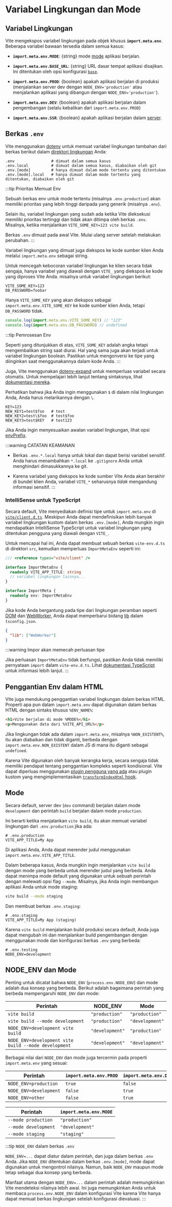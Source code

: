 # Variabel Lingkungan dan Mode

## Variabel Lingkungan

Vite mengekspos variabel lingkungan pada objek khusus **`import.meta.env`**. Beberapa variabel bawaan tersedia dalam semua kasus:

- **`import.meta.env.MODE`**: {string} mode [mode](#modes) aplikasi berjalan.

- **`import.meta.env.BASE_URL`**: {string} URL dasar tempat aplikasi disajikan. Ini ditentukan oleh opsi konfigurasi [`base`](/config/shared-options.md#base).

- **`import.meta.env.PROD`**: {boolean} apakah aplikasi berjalan di produksi (menjalankan server dev dengan `NODE_ENV='production'` atau menjalankan aplikasi yang dibangun dengan `NODE_ENV='production'`).

- **`import.meta.env.DEV`**: {boolean} apakah aplikasi berjalan dalam pengembangan (selalu kebalikan dari `import.meta.env.PROD`)

- **`import.meta.env.SSR`**: {boolean} apakah aplikasi berjalan dalam [server](./ssr.md#conditional-logic).

## Berkas `.env`

Vite menggunakan [dotenv](https://github.com/motdotla/dotenv) untuk memuat variabel lingkungan tambahan dari berkas berikut dalam [direktori lingkungan](/config/shared-options.md#envdir) Anda:

```
.env                # dimuat dalam semua kasus
.env.local          # dimuat dalam semua kasus, diabaikan oleh git
.env.[mode]         # hanya dimuat dalam mode tertentu yang ditentukan
.env.[mode].local   # hanya dimuat dalam mode tertentu yang ditentukan, diabaikan oleh git
```

:::tip Prioritas Memuat Env

Sebuah berkas env untuk mode tertentu (misalnya `.env.production`) akan memiliki prioritas yang lebih tinggi daripada yang generik (misalnya `.env`).

Selain itu, variabel lingkungan yang sudah ada ketika Vite dieksekusi memiliki prioritas tertinggi dan tidak akan ditimpa oleh berkas `.env`. Misalnya, ketika menjalankan `VITE_SOME_KEY=123 vite build`.

Berkas `.env` dimuat pada awal Vite. Mulai ulang server setelah melakukan perubahan.
:::

Variabel lingkungan yang dimuat juga diekspos ke kode sumber klien Anda melalui `import.meta.env` sebagai string.

Untuk mencegah kebocoran variabel lingkungan ke klien secara tidak sengaja, hanya variabel yang diawali dengan `VITE_` yang diekspos ke kode yang diproses Vite Anda. misalnya untuk variabel lingkungan berikut:

```
VITE_SOME_KEY=123
DB_PASSWORD=foobar
```

Hanya `VITE_SOME_KEY` yang akan diekspos sebagai `import.meta.env.VITE_SOME_KEY` ke kode sumber klien Anda, tetapi `DB_PASSWORD` tidak.

```js
console.log(import.meta.env.VITE_SOME_KEY) // "123"
console.log(import.meta.env.DB_PASSWORD) // undefined
```

:::tip Pemrosesan Env

Seperti yang ditunjukkan di atas, `VITE_SOME_KEY` adalah angka tetapi mengembalikan string saat diurai. Hal yang sama juga akan terjadi untuk variabel lingkungan boolean. Pastikan untuk mengonversi ke tipe yang diinginkan saat menggunakannya dalam kode Anda.
:::

Juga, Vite menggunakan [dotenv-expand](https://github.com/motdotla/dotenv-expand) untuk memperluas variabel secara otomatis. Untuk mempelajari lebih lanjut tentang sintaksnya, lihat [dokumentasi mereka](https://github.com/motdotla/dotenv-expand#what-rules-does-the-expansion-engine-follow).

Perhatikan bahwa jika Anda ingin menggunakan `$` di dalam nilai lingkungan Anda, Anda harus melarikannya dengan `\`.

```
KEY=123
NEW_KEY1=test$foo   # test
NEW_KEY2=test\$foo  # test$foo
NEW_KEY3=test$KEY   # test123
```

Jika Anda ingin menyesuaikan awalan variabel lingkungan, lihat opsi [envPrefix](/config/shared-options.html#envprefix).

:::warning CATATAN KEAMANAN

- Berkas `.env.*.local` hanya untuk lokal dan dapat berisi variabel sensitif. Anda harus menambahkan `*.local` ke `.gitignore` Anda untuk menghindari dimasukkannya ke git.

- Karena variabel yang diekspos ke kode sumber Vite Anda akan berakhir di bundel klien Anda, variabel `VITE_*` seharusnya _tidak_ mengandung informasi sensitif.
  :::

### IntelliSense untuk TypeScript

Secara default, Vite menyediakan definisi tipe untuk `import.meta.env` di [`vite/client.d.ts`](https://github.com/vitejs/vite/blob/main/packages/vite/client.d.ts). Meskipun Anda dapat mendefinisikan lebih banyak variabel lingkungan kustom dalam berkas `.env.[mode]`, Anda mungkin ingin mendapatkan IntelliSense TypeScript untuk variabel lingkungan yang ditentukan pengguna yang diawali dengan `VITE_`.

Untuk mencapai hal ini, Anda dapat membuat sebuah berkas `vite-env.d.ts` di direktori `src`, kemudian memperluas `ImportMetaEnv` seperti ini:

```typescript
/// <reference types="vite/client" />

interface ImportMetaEnv {
  readonly VITE_APP_TITLE: string
  // variabel lingkungan lainnya...
}

interface ImportMeta {
  readonly env: ImportMetaEnv
}
```

Jika kode Anda bergantung pada tipe dari lingkungan peramban seperti [DOM](https://github.com/microsoft/TypeScript/blob/main/lib/lib.dom.d.ts) dan [WebWorker](https://github.com/microsoft/TypeScript/blob/main/lib/lib.webworker.d.ts), Anda dapat memperbarui bidang [lib](https://www.typescriptlang.org/tsconfig#lib) dalam `tsconfig.json`.

```json
{
  "lib": ["WebWorker"]
}
```

:::warning Impor akan memecah perluasan tipe

Jika perluasan `ImportMetaEnv` tidak berfungsi, pastikan Anda tidak memiliki pernyataan `import` dalam `vite-env.d.ts`. Lihat [dokumentasi TypeScript](https://www.typescriptlang.org/docs/handbook/2/modules.html#how-javascript-modules-are-defined) untuk informasi lebih lanjut.
:::

## Penggantian Env dalam HTML

Vite juga mendukung penggantian variabel lingkungan dalam berkas HTML. Properti apa pun dalam `import.meta.env` dapat digunakan dalam berkas HTML dengan sintaks khusus `%ENV_NAME%`:

```html
<h1>Vite berjalan di mode %MODE%</h1>
<p>Menggunakan data dari %VITE_API_URL%</p>
```

Jika lingkungan tidak ada dalam `import.meta.env`, misalnya `%NON_EXISTENT%`, itu akan diabaikan dan tidak diganti, berbeda dengan `import.meta.env.NON_EXISTENT` dalam JS di mana itu diganti sebagai `undefined`.

Karena Vite digunakan oleh banyak kerangka kerja, secara sengaja tidak memiliki pendapat tentang penggantian kompleks seperti kondisional. Vite dapat diperluas menggunakan [plugin pengguna yang ada](https://github.com/vitejs/awesome-vite#transformers) atau plugin kustom yang mengimplementasikan [`transformIndexHtml` hook](./api-plugin#transformindexhtml).

## Mode

Secara default, server dev (`dev` command) berjalan dalam mode `development` dan perintah `build` berjalan dalam mode `production`.

Ini berarti ketika menjalankan `vite build`, itu akan memuat variabel lingkungan dari `.env.production` jika ada:

```
# .env.production
VITE_APP_TITLE=My App
```

Di aplikasi Anda, Anda dapat merender judul menggunakan `import.meta.env.VITE_APP_TITLE`.

Dalam beberapa kasus, Anda mungkin ingin menjalankan `vite build` dengan mode yang berbeda untuk merender judul yang berbeda. Anda dapat menimpa mode default yang digunakan untuk sebuah perintah dengan melewati opsi flag `--mode`. Misalnya, jika Anda ingin membangun aplikasi Anda untuk mode staging:

```bash
vite build --mode staging
```

Dan membuat berkas `.env.staging`:

```
# .env.staging
VITE_APP_TITLE=My App (staging)
```

Karena `vite build` menjalankan build produksi secara default, Anda juga dapat mengubah ini dan menjalankan build pengembangan dengan menggunakan mode dan konfigurasi berkas `.env` yang berbeda:

```
# .env.testing
NODE_ENV=development
```

## NODE_ENV dan Mode

Penting untuk dicatat bahwa `NODE_ENV` (`process.env.NODE_ENV`) dan mode adalah dua konsep yang berbeda. Berikut adalah bagaimana perintah yang berbeda mempengaruhi `NODE_ENV` dan mode:

| Perintah                                              | NODE_ENV        | Mode            |
| ---------------------------------------------------- | --------------- | --------------- |
| `vite build`                                         | `"production"`  | `"production"`  |
| `vite build --mode development`                      | `"production"`  | `"development"` |
| `NODE_ENV=development vite build`                    | `"development"` | `"production"`  |
| `NODE_ENV=development vite build --mode development` | `"development"` | `"development"` |

Berbagai nilai dari `NODE_ENV` dan mode juga tercermin pada properti `import.meta.env` yang sesuai:

| Perintah                | `import.meta.env.PROD` | `import.meta.env.DEV` |
| ---------------------- | ---------------------- | --------------------- |
| `NODE_ENV=production`  | `true`                 | `false`               |
| `NODE_ENV=development` | `false`                | `true`                |
| `NODE_ENV=other`       | `false`                | `true`                |

| Perintah            | `import.meta.env.MODE` |
| -------------------- | ---------------------- |
| `--mode production`  | `"production"`         |
| `--mode development` | `"development"`        |
| `--mode staging`     | `"staging"`            |

:::tip `NODE_ENV` dalam berkas `.env`

`NODE_ENV=...` dapat diatur dalam perintah, dan juga dalam berkas `.env` Anda. Jika `NODE_ENV` ditentukan dalam berkas `.env.[mode]`, mode dapat digunakan untuk mengontrol nilainya. Namun, baik `NODE_ENV` maupun mode tetap sebagai dua konsep yang berbeda.

Manfaat utama dengan `NODE_ENV=...` dalam perintah adalah memungkinkan Vite mendeteksi nilainya lebih awal. Ini juga memungkinkan Anda untuk membaca `process.env.NODE_ENV` dalam konfigurasi Vite karena Vite hanya dapat memuat berkas lingkungan setelah konfigurasi dievaluasi.
:::
